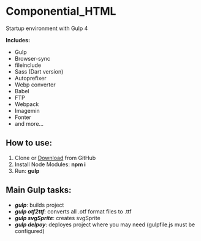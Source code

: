 ﻿<h1>Componential_HTML</h1>
<p>Startup environment with Gulp 4<p>

<p><strong>Includes:</strong></p>
<ul>
  <li>Gulp</li>
  <li>Browser-sync</li>
  <li>fileinclude</li>
  <li>Sass (Dart version)</li>
  <li>Autoprefixer</li>
  <li>Webp converter</li>
  <li>Babel</li>
  <li>FTP</li>
  <li>Webpack</li>
  <li>Imagemin</li>
  <li>Fonter</li>
  <li>and more...</li>
</ul>

<h2>How to use:</h2>

<ol>
	<li>Clone or <a href="https://github.com/khanchenkov/componential-html/archive/main.zip">Download</a> from GitHub</li>
	<li>Install Node Modules: <strong>npm i</strong></li>
	<li>Run: <strong>gulp</strong></li>
</ol>

<h2>Main Gulp tasks:</h2>

<ul>
	<li><strong title="gulp task"><em>gulp</em></strong>: builds project</li>
  <li><strong title="gulp task"><em>gulp otf2ttf</em></strong>: converts all .otf format files to .ttf</li>
  <li><strong title="gulp task"><em>gulp svgSprite</em></strong>: creates svgSprite</li>  
  <li><strong title="gulp task"><em>gulp delpoy</em></strong>: deployes project where you may need (gulpfile.js must be configured)</li>  
</ul>

